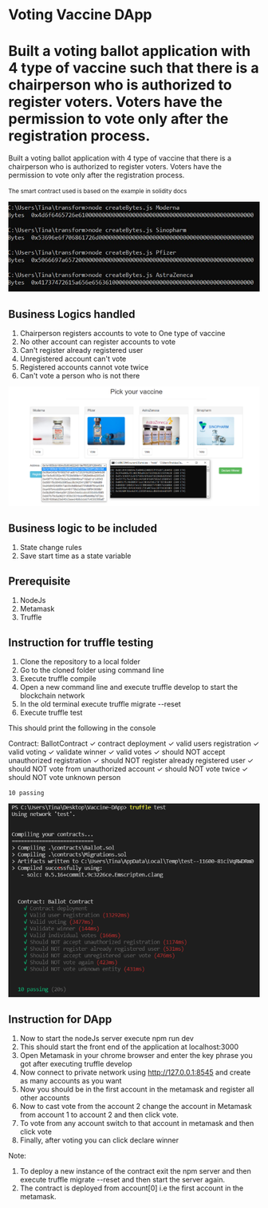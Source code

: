 # Voting Vaccine DApp

Built a voting ballot application with 4 type of vaccine such that there is a chairperson who is authorized to register voters. Voters have the permission to vote only after the registration process.
=======
Built a voting ballot application with 4 type of vaccine that there is a chairperson who is authorized to register voters. Voters have the permission to vote only after the registration process.


<small> The smart contract used is based on the example in solidity docs </small>

![App screenshot](screenshot.png)


## Business Logics handled
1. Chairperson registers accounts to vote to One type of vaccine
2. No other account can register accounts to vote
3. Can't register already registered user
4. Unregistered account can't vote
5. Registered accounts cannot vote twice
6. Can't vote a person who is not there

![App screenshot](screenshot3.png)

## Business logic to be included
1. State change rules
2. Save start time as a state variable

## Prerequisite
1. NodeJs
2. Metamask 
3. Truffle 

## Instruction for truffle testing
1. Clone the repository to a local folder
2. Go to the cloned folder using command line
3. Execute truffle compile
4. Open a new command line and execute truffle develop to start the blockchain network
5. In the old terminal execute truffle migrate --reset
6. Execute truffle test

This should print the following in the console

 Contract: BallotContract
    ✓ contract deployment
    ✓ valid users registration
    ✓ valid voting
    ✓ validate winner
    ✓ valid votes
    ✓ should NOT accept unauthorized registration
    ✓ should NOT register already registered user
    ✓ should NOT vote from unauthorized account
    ✓ should NOT vote twice
    ✓ should NOT vote unknown person

    10 passing

![App screenshot](screenshot2.png)


## Instruction for DApp

1. Now to start the nodeJs server execute npm run dev
2. This should start the front end of the application at localhost:3000
3. Open Metamask in your chrome browser and enter the key phrase you got after executing truffle develop
4. Now connect to private network using http://127.0.0.1:8545 and create as many accounts as you want
5. Now you should be in the first account in the metamask and register all other accounts
6. Now to cast vote from the account 2 change the account in Metamask from account 1 to account 2 and then click vote.
7. To vote from any account switch to that account in metamask and then click vote
8. Finally, after voting you can click declare winner

Note:
1. To deploy a new instance of the contract exit the npm server and then execute truffle migrate --reset and then start the server again.
2. The contract is deployed from account[0] i.e the first account in the metamask.

